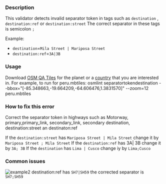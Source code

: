 ### Description

This validator detects invalid separator token in tags such as   `destination` , `destination:ref` or `destination:street`
The correct separator in these  tags is semicolon `;`

Example: 
* `destination`=` Mila Street | Mariposa Street `
* `destination:ref`=`3A|3B`

### Usage

Download [OSM QA Tiles](https://osmlab.github.io/osm-qa-tiles/) for the planet or a [country](http://osmlab.github.io/osm-qa-tiles/country.html) that you are interested in.
For example, to run for peru.mbtiles: osmlint separatortokendestination --bbox="[-85.348663,-19.664209,-64.606476,1.3831570]" --zoom=12 peru.mbtiles

### How to fix this error

Correct the separator token  in highways such as Motorway, primary,primary_link, secondary_link, secondary  destination, destination:street an destinaton:ref

If the `destination:street` has `Mariposa Street | Mila Street` change it by `Mariposa Street ; Mila Street`
If the `destination:ref` has 3A| 3B change it by `3A; 3B`
If the `destination` has  `Lima | Cusco` change iy by `Lima;Cusco`


### Common issues

![example2](https://user-images.githubusercontent.com/8483644/29380997-5cd9849c-828d-11e7-842d-f0ba864edd9c.png)
destination:ref  has `SH7|SH59`  the corrected separator is `SH7;SH59`